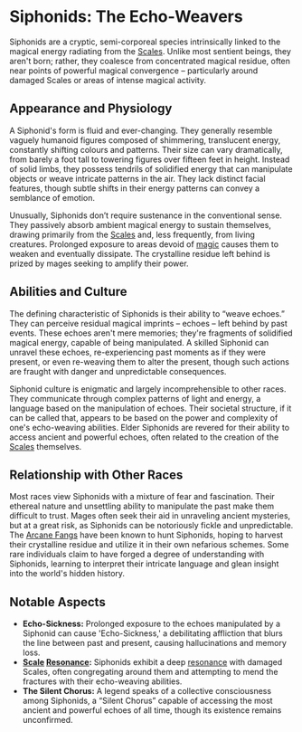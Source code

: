 # Siphonids: The Echo-Weavers

Siphonids are a cryptic, semi-corporeal species intrinsically linked to the magical energy radiating from the [Scales](/geography/landmark/scale.md). Unlike most sentient beings, they aren't born; rather, they coalesce from concentrated magical residue, often near points of powerful magical convergence – particularly around damaged Scales or areas of intense magical activity.

## Appearance and Physiology

A Siphonid's form is fluid and ever-changing. They generally resemble vaguely humanoid figures composed of shimmering, translucent energy, constantly shifting colours and patterns. Their size can vary dramatically, from barely a foot tall to towering figures over fifteen feet in height. Instead of solid limbs, they possess tendrils of solidified energy that can manipulate objects or weave intricate patterns in the air. They lack distinct facial features, though subtle shifts in their energy patterns can convey a semblance of emotion.

Unusually, Siphonids don’t require sustenance in the conventional sense. They passively absorb ambient magical energy to sustain themselves, drawing primarily from the [Scales](/geography/landmark/scale.md) and, less frequently, from living creatures. Prolonged exposure to areas devoid of [magic](/structure/mechanic/magic.md) causes them to weaken and eventually dissipate. The crystalline residue left behind is prized by mages seeking to amplify their power.

## Abilities and Culture

The defining characteristic of Siphonids is their ability to “weave echoes.” They can perceive residual magical imprints – echoes – left behind by past events. These echoes aren't mere memories; they're fragments of solidified magical energy, capable of being manipulated. A skilled Siphonid can unravel these echoes, re-experiencing past moments as if they were present, or even re-weaving them to alter the present, though such actions are fraught with danger and unpredictable consequences.

Siphonid culture is enigmatic and largely incomprehensible to other races. They communicate through complex patterns of light and energy, a language based on the manipulation of echoes. Their societal structure, if it can be called that, appears to be based on the power and complexity of one's echo-weaving abilities. Elder Siphonids are revered for their ability to access ancient and powerful echoes, often related to the creation of the [Scales](/geography/landmark/scale.md) themselves.

## Relationship with Other Races

Most races view Siphonids with a mixture of fear and fascination. Their ethereal nature and unsettling ability to manipulate the past make them difficult to trust. Mages often seek their aid in unraveling ancient mysteries, but at a great risk, as Siphonids can be notoriously fickle and unpredictable. The [Arcane Fangs](/structure/society/factions/arcane-fangs.md) have been known to hunt Siphonids, hoping to harvest their crystalline residue and utilize it in their own nefarious schemes. Some rare individuals claim to have forged a degree of understanding with Siphonids, learning to interpret their intricate language and glean insight into the world's hidden history.

## Notable Aspects

*   **Echo-Sickness:** Prolonged exposure to the echoes manipulated by a Siphonid can cause 'Echo-Sickness,' a debilitating affliction that blurs the line between past and present, causing hallucinations and memory loss. 
*   **[Scale](/geography/landmark/scale.md) [Resonance](/generated/resonance/resonance.md):** Siphonids exhibit a deep [resonance](/structure/mechanic/resonance.md) with damaged Scales, often congregating around them and attempting to mend the fractures with their echo-weaving abilities. 
*   **The Silent Chorus:** A legend speaks of a collective consciousness among Siphonids, a “Silent Chorus” capable of accessing the most ancient and powerful echoes of all time, though its existence remains unconfirmed.
